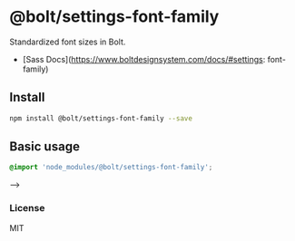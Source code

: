 # @bolt/settings-font-family
Standardized font sizes in Bolt.

- [Sass Docs](https://www.boltdesignsystem.com/docs/#settings: font-family)

## Install
```bash
npm install @bolt/settings-font-family --save
```

## Basic usage
```scss
@import 'node_modules/@bolt/settings-font-family';
```

-->
### License
MIT
